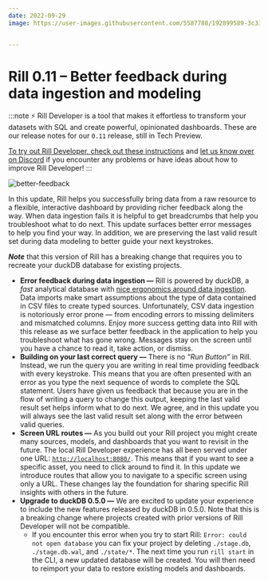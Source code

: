 ```yaml
---
date: 2022-09-29
image: https://user-images.githubusercontent.com/5587788/192899589-3c3362d9-b34a-419c-9299-6bc82f0daae7.png


---
```


# Rill 0.11 – Better feedback during data ingestion and modeling

:::note
⚡ Rill Developer is a tool that makes it effortless to transform your datasets with SQL and create powerful, opinionated dashboards. These are our release notes for our `0.11` release, still in Tech Preview.

[To try out Rill Developer, check out these instructions](/home/install) and [let us know over on Discord](https://bit.ly/3bbcSl9) if you encounter any problems or have ideas about how to improve Rill Developer!
:::

![better-feedback](https://user-images.githubusercontent.com/5587788/192900762-90952461-f782-4299-9699-bb8403b5f66a.gif "754911684")





In this update, Rill helps you successfully bring data from a raw resource to a flexible, interactive dashboard by providing richer feedback along the way. When data ingestion fails it is helpful to get breadcrumbs that help you troubleshoot what to do next. This update surfaces better error messages to help you find your way. In addition, we are preserving the last valid result set during data modeling to better guide your next keystrokes.

***Note*** that this version of Rill has a breaking change that requires you to recreate your duckDB database for existing projects.

- **Error feedback during data ingestion —** Rill is powered by duckDB, a *fast* analytical database with [nice ergonomics around data ingestion](https://duckdb.org/docs/data/csv). Data imports make smart assumptions about the type of data contained in CSV files to create typed sources. Unfortunately, CSV data ingestion is notoriously error prone — from encoding errors to missing delimiters and mismatched columns. Enjoy more success getting data into Rill with this release as we surface better feedback in the application to help you troubleshoot what has gone wrong. Messages stay on the screen until you have a chance to read it, take action, or dismiss.
- **Building on your last correct query —** There is no *“Run Button”* in Rill. Instead, we run the query you are writing in real time providing feedback with every keystroke. This means that you are often presented with an error as you type the next sequence of words to complete the SQL statement. Users have given us feedback that because you are in the flow of writing a query to change this output, keeping the last valid result set helps inform what to do next. We agree, and in this update you will always see the last valid result set along with the error between valid queries.
- **Screen URL routes —** As you build out your Rill project you might create many sources, models, and dashboards that you want to revisit in the future. The local Rill Developer experience has all been served under one URL: [`http://localhost:8080/`](http://localhost:8080/). This means that if you want to see a specific asset, you need to click around to find it. In this update we introduce routes that allow you to navigate to a specific screen using only a URL. These changes lay the foundation for sharing specific Rill insights with others in the future.
- **Upgrade to duckDB 0.5.0 —** We are excited to update your experience to include the new features released by duckDB in 0.5.0. Note that this is a breaking change where projects created with prior versions of Rill Developer will not be compatible.
    - If you encounter this error when you try to start Rill: `Error: could not open database` you can fix your project by deleting `./stage.db`, `./stage.db.wal`, and `./state/*`. The next time you run `rill start` in the CLI, a new updated database will be created. You will then need to reimport your data to restore existing models and dashboards.
